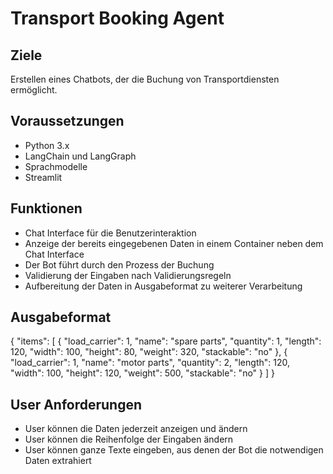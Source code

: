 # Transport Booking Agent

## Ziele

Erstellen eines Chatbots, der die Buchung von Transportdiensten ermöglicht.

## Voraussetzungen

- Python 3.x
- LangChain und LangGraph
- Sprachmodelle
- Streamlit

## Funktionen

- Chat Interface für die Benutzerinteraktion
- Anzeige der bereits eingegebenen Daten in einem Container neben dem Chat Interface
- Der Bot führt durch den Prozess der Buchung
- Validierung der Eingaben nach Validierungsregeln
- Aufbereitung der Daten in Ausgabeformat zu weiterer Verarbeitung

## Ausgabeformat

{
    "items": [
        {
            "load_carrier": 1,
            "name": "spare parts",
            "quantity": 1,
            "length": 120,
            "width": 100,
            "height": 80,
            "weight": 320,
            "stackable": "no"
        },
        {
            "load_carrier": 1,
            "name": "motor parts",
            "quantity": 2,
            "length": 120,
            "width": 100,
            "height": 120,
            "weight": 500,
            "stackable": "no"
        }
    ]
}

## User Anforderungen

- User können die Daten jederzeit anzeigen und ändern
- User können die Reihenfolge der Eingaben ändern
- User können ganze Texte eingeben, aus denen der Bot die notwendigen Daten extrahiert

